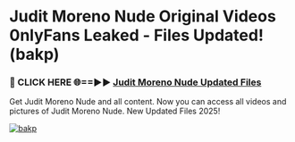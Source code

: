 # Judit Moreno Nude Original Videos 0nlyFans Leaked - Files Updated! (bakp)

<h3>🔴 CLICK HERE 🌐==►► <a href="https://tinyurl.com/yc6ubb5a" rel="nofollow">Judit Moreno Nude Updated Files</a></h3>

Get Judit Moreno Nude and all content. Now you can access all videos and pictures of Judit Moreno Nude. New Updated Files 2025!

[![bakp](https://i.imgur.com/7eu0CRL.gif)](https://tinyurl.com/yc6ubb5a)
